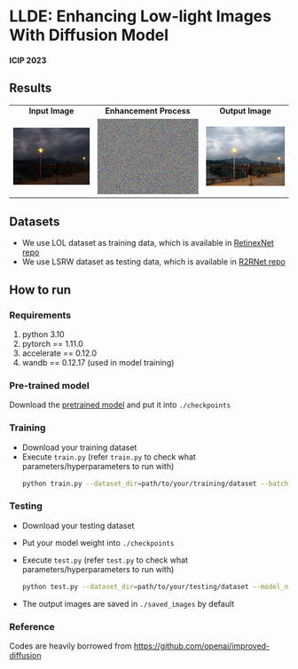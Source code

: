 # LLDE: Enhancing Low-light Images With Diffusion Model

#### ICIP 2023

## Results
<table border="0" cellspacing="0" cellpadding="0">
  <tr>
    <td align="center"><b>Input Image</td>
    <td align="center"><b> Enhancement Process</td>
    <td align="center"><b>Output Image</td>
  <tr>
    <td> <img src="assets/input.png" alt="input" ></td>
    <td> <img src="assets/enhancement.gif" alt="enhancement"></td>
    <td> <img src="assets/output.png" alt="output"></td>
  </tr>
</table>

## Datasets
- We use LOL dataset as training data, which is available in [RetinexNet repo](https://github.com/weichen582/RetinexNet)
- We use LSRW dataset as testing data, which is available in [R2RNet repo](https://github.com/JianghaiSCU/R2RNet)

## How to run

### Requirements
1. python 3.10
2. pytorch == 1.11.0  
3. accelerate == 0.12.0
4. wandb == 0.12.17 (used in model training)

### Pre-trained model
Download the [pretrained model](https://drive.google.com/file/d/1LDhgrZuUtB8dm5ozB-tCdk3FhLIx-W49/view?usp=sharing) and put it into `./checkpoints`

### Training
- Download your training dataset
- Execute `train.py` (refer `train.py` to check what parameters/hyperparameters to run with)
  ```bash
  python train.py --dataset_dir=path/to/your/training/dataset --batch_size=32
  ```
### Testing
- Download your testing dataset
- Put your model weight into `./checkpoints`
- Execute `test.py` (refer `test.py` to check what parameters/hyperparameters to run with)
  ```bash
  python test.py --dataset_dir=path/to/your/testing/dataset --model_name=LLDE --timestep_respacing=25
  ```

- The output images are saved in `./saved_images` by default

### Reference
Codes are heavily borrowed from https://github.com/openai/improved-diffusion
